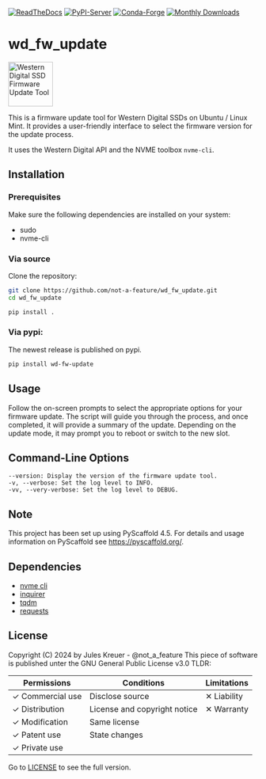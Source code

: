 [![ReadTheDocs](https://readthedocs.org/projects/wd_fw_update/badge/?version=latest)](https://wd_fw_update.readthedocs.io/en/stable/)
[![PyPI-Server](https://img.shields.io/pypi/v/wd_fw_update.svg)](https://pypi.org/project/wd_fw_update/)
[![Conda-Forge](https://img.shields.io/conda/vn/conda-forge/wd_fw_update.svg)](https://anaconda.org/conda-forge/wd_fw_update)
[![Monthly Downloads](https://pepy.tech/badge/wd_fw_update/month)](https://pepy.tech/project/wd_fw_update)

# wd_fw_update
<img alt="Western Digital SSD Firmware Update Tool" src=https://github.com/not-a-feature/wd_fw_update/raw/main/logo.png height=90>

This is a firmware update tool for Western Digital SSDs on Ubuntu / Linux Mint.
It provides a user-friendly interface to select the firmware version for the update process.

It uses the Western Digital API and the NVME toolbox `nvme-cli`.

## Installation
### Prerequisites

Make sure the following dependencies are installed on your system:
- sudo
- nvme-cli

### Via source

Clone the repository:

```bash
git clone https://github.com/not-a-feature/wd_fw_update.git
cd wd_fw_update

pip install .
```

### Via pypi:
The newest release is published on pypi.

```bash
pip install wd-fw-update
```


## Usage

Follow the on-screen prompts to select the appropriate options for your firmware update.
The script will guide you through the process, and once completed, it will provide a summary of the update.
Depending on the update mode, it may prompt you to reboot or switch to the new slot.

## Command-Line Options

    --version: Display the version of the firmware update tool.
    -v, --verbose: Set the log level to INFO.
    -vv, --very-verbose: Set the log level to DEBUG.

<!-- pyscaffold-notes -->

## Note

This project has been set up using PyScaffold 4.5. For details and usage
information on PyScaffold see https://pyscaffold.org/.

## Dependencies
- [nvme cli](https://github.com/linux-nvme/nvme-cli)
- [inquirer](https://pypi.org/project/inquirer/)
- [tqdm](https://pypi.org/project/tqdm/)
- [requests](https://pypi.org/project/requests/)

## License
Copyright (C) 2024 by Jules Kreuer - @not_a_feature
This piece of software is published unter the GNU General Public License v3.0
TLDR:

 | Permissions      | Conditions                   | Limitations |
 | ---------------- | ---------------------------- | ----------- |
 | ✓ Commercial use | Disclose source              | ✕ Liability |
 | ✓ Distribution   | License and copyright notice | ✕ Warranty  |
 | ✓ Modification   | Same license                 |             |
 | ✓ Patent use     | State changes                |             |
 | ✓ Private use    |                              |             |

Go to [LICENSE](https://github.com/not-a-feature/wd_fw_update/blob/main/LICENSE) to see the full version.

